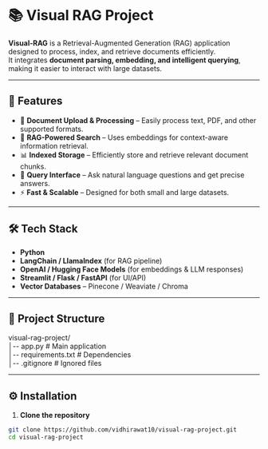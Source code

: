 # 📚 Visual RAG Project

**Visual-RAG** is a Retrieval-Augmented Generation (RAG) application designed to process, index, and retrieve documents efficiently.  
It integrates **document parsing, embedding, and intelligent querying**, making it easier to interact with large datasets.

---

## 🚀 Features
- 📂 **Document Upload & Processing** – Easily process text, PDF, and other supported formats.
- 🧠 **RAG-Powered Search** – Uses embeddings for context-aware information retrieval.
- 📊 **Indexed Storage** – Efficiently store and retrieve relevant document chunks.
- 🎯 **Query Interface** – Ask natural language questions and get precise answers.
- ⚡ **Fast & Scalable** – Designed for both small and large datasets.

---

## 🛠 Tech Stack
- **Python**
- **LangChain / LlamaIndex** (for RAG pipeline)
- **OpenAI / Hugging Face Models** (for embeddings & LLM responses)
- **Streamlit / Flask / FastAPI** (for UI/API)
- **Vector Databases** – Pinecone / Weaviate / Chroma

---

## 📂 Project Structure

visual-rag-project/<br>
│-- app.py # Main application<br>
│-- requirements.txt # Dependencies<br>
│-- .gitignore # Ignored files<br>


---

## ⚙️ Installation
1. **Clone the repository**
```bash
git clone https://github.com/vidhirawat10/visual-rag-project.git
cd visual-rag-project
